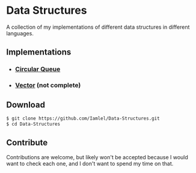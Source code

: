 # Data Structures
A collection of my implementations of different data structures in different languages.

## Implementations

- ### [Circular Queue](./CircularQueue/)
- ### [Vector](./Vector/) (not complete)

## Download
```bash
$ git clone https://github.com/Iamlel/Data-Structures.git
$ cd Data-Structures
```

## Contribute
Contributions are welcome, but likely won't be accepted because I would want to check each one, and I don't want to spend my time on that.